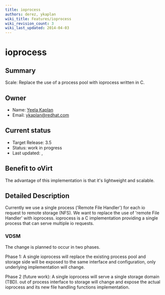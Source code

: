```yaml
---
title: ioprocess
authors: derez, ykaplan
wiki_title: Features/ioprocess
wiki_revision_count: 3
wiki_last_updated: 2014-04-03
---
```


# ioprocess

## Summary

Scale: Replace the use of a process pool with ioprocess written in C.

## Owner

*   Name: [ Yeela Kaplan](User:ykaplan)
*   Email: <ykaplan@redhat.com>

## Current status

*   Target Release: 3.5
*   Status: work in progress
*   Last updated: ,

## Benefit to oVirt

The advantage of this implementation is that it's lightweight and scalable.

## Detailed Description

Currently we use a single process ('Remote File Handler') for each io request to remote storage (NFS). We want to replace the use of 'remote File Handler' with ioprocess. ioprocess is a C implementation providing a single process that can serve multiple io requests.

### VDSM

The change is planned to occur in two phases.

Phase 1: A single ioprocess will replace the existing process pool and storage side will be exposed to the same interface and configuration, only underlying implementation will change.

Phase 2 (future work): A single ioprocess will serve a single storage domain (TBD). out of process interface to storage will change and expose the actual ioprocess and its new file handling functions implementation.
